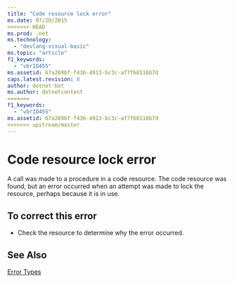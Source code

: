 ```yaml
---
title: "Code resource lock error"
ms.date: 07/20/2015
<<<<<<< HEAD
ms.prod: .net
ms.technology: 
  - "devlang-visual-basic"
ms.topic: "article"
f1_keywords: 
  - "vbrID455"
ms.assetid: 67a269bf-f436-4913-bc3c-af7f68116b7d
caps.latest.revision: 8
author: dotnet-bot
ms.author: dotnetcontent
=======
f1_keywords: 
  - "vbrID455"
ms.assetid: 67a269bf-f436-4913-bc3c-af7f68116b7d
>>>>>>> upstream/master
---
```

# Code resource lock error
A call was made to a procedure in a code resource. The code resource was found, but an error occurred when an attempt was made to lock the resource, perhaps because it is in use.  
  
## To correct this error  
  
-   Check the resource to determine why the error occurred.  
  
## See Also  
 [Error Types](../../visual-basic/programming-guide/language-features/error-types.md)  

